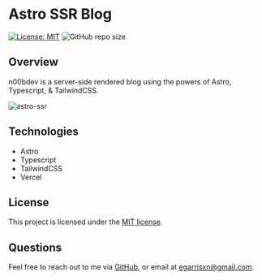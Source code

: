 # Astro SSR Blog

[![License: MIT](https://img.shields.io/badge/License-MIT-yellow.svg)](https://opensource.org/licenses/MIT)  ![GitHub repo size](https://img.shields.io/github/repo-size/egarrisxn/astro-ssr-blog)

## Overview

n00bdev is a server-side rendered blog using the powers of Astro, Typescript, & TailwindCSS.

![astro-ssr](https://github.com/egarrisxn/astro-ssr-blog/assets/126130230/13419e4f-0b63-49b3-b7e6-75bcf5beff5d)

## Technologies

- Astro
- Typescript
- TailwindCSS
- Vercel

## License

This project is licensed under the [MIT license](https://opensource.org/licenses/MIT).

## Questions

Feel free to reach out to me via [GitHub](https://github.com/EGARRISXN), or email at egarrisxn@gmail.com.
